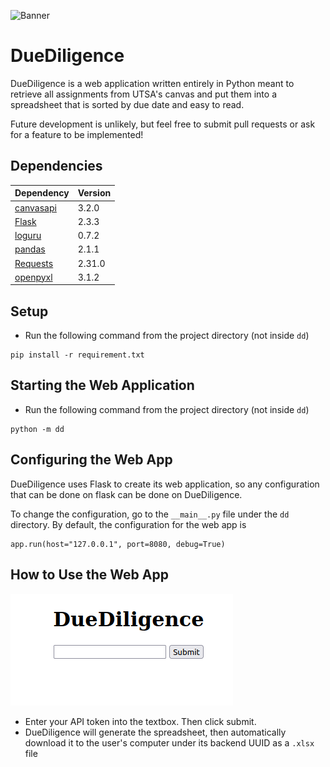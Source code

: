 ![Banner](https://socialify.git.ci/HullaBrian/DueDiligence/image?font=Source%20Code%20Pro&language=1&name=1&owner=1&pattern=Solid&theme=Dark)

# DueDiligence
DueDiligence is a web application written entirely in Python meant to retrieve all assignments from UTSA's canvas and
put them into a spreadsheet that is sorted by due date and easy to read.

Future development is unlikely, but feel free to submit pull requests or ask for a feature to be implemented!

## Dependencies
| Dependency                                       | Version |
|--------------------------------------------------|---------|
| [canvasapi](https://pypi.org/project/canvasapi/) | 3.2.0   |
| [Flask](https://pypi.org/project/Flask/)         | 2.3.3   |
| [loguru](https://pypi.org/project/loguru/)       | 0.7.2   |
| [pandas](https://pypi.org/project/pandas/)       | 2.1.1   |
| [Requests](https://pypi.org/project/requests/)   | 2.31.0  |
| [openpyxl](https://pypi.org/project/openpyxl/)   | 3.1.2   |
## Setup
- Run the following command from the project directory (not inside `dd`)
```shell
pip install -r requirement.txt
```
## Starting the Web Application
- Run the following command from the project directory (not inside `dd`)
```shell
python -m dd
```

## Configuring the Web App
DueDiligence uses Flask to create its web application, so any configuration that can be done on flask can be done on
DueDiligence.

To change the configuration, go to the `__main__.py` file under the `dd` directory.
By default, the configuration for the web app is
```
app.run(host="127.0.0.1", port=8080, debug=True)
```

## How to Use the Web App
![](img.png)
- Enter your API token into the textbox. Then click submit.
- DueDiligence will generate the spreadsheet, then automatically download it to the user's computer
under its backend UUID as a `.xlsx` file
